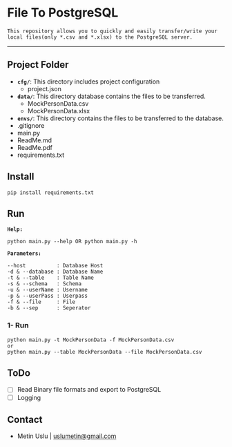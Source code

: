 # File To PostgreSQL
`This repository allows you to quickly and easily transfer/write your local files(only *.csv and *.xlsx) to the PostgreSQL server.`
___
## Project Folder
- **`cfg/`**: This directory includes project configuration
    - project.json
- **`data/`**: This directory database contains the files to be transferred.
    - MockPersonData.csv
    - MockPersonData.xlsx
- **`envs/`**: This directory contains the files to be transferred to the database.
- .gitignore
- main.py
- ReadMe.md
- ReadMe.pdf
- requirements.txt

## Install
```
pip install requirements.txt
```

## Run
**`Help:`** 
```
python main.py --help OR python main.py -h
```
**`Parameters:`** 
```
--host			: Database Host 
-d & --database	: Database Name
-t & --table	: Table Name
-s & --schema	: Schema
-u & --userName	: Username
-p & --userPass	: Userpass
-f & --file		: File
-b & --sep		: Seperator
```

### 1- Run

```
python main.py -t MockPersonData -f MockPersonData.csv
or
python main.py --table MockPersonData --file MockPersonData.csv
```

## ToDo
- [ ] Read Binary file formats and export to PostgreSQL
- [ ] Logging

## Contact
- Metin Uslu | uslumetin@gmail.com